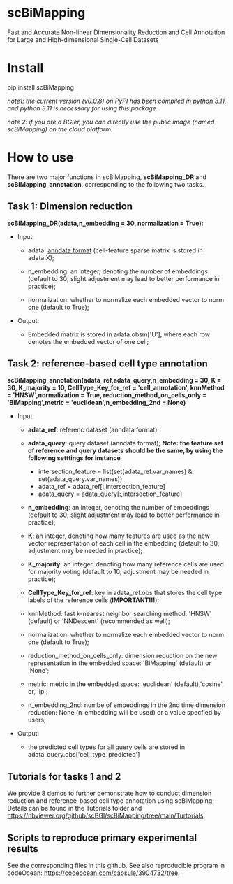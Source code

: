 # scBiMapping
Fast and Accurate Non-linear Dimensionality Reduction and Cell Annotation for Large and High-dimensional Single-Cell Datasets

# Install 
pip install scBiMapping

*note1: the current version (v0.0.8) on PyPI has been compiled in python 3.11, and python 3.11 is necessary for using this package.*

*note 2: if you are a BGIer, you can directly use the public image (named scBiMapping) on the cloud platform.*

# How to use 
There are two major functions in scBiMapping, **scBiMapping_DR** and **scBiMapping_annotation**, corresponding to the following two tasks.
 
## Task 1: Dimension reduction

**scBiMapping_DR(adata,n_embedding = 30, normalization = True):**

* Input: 
  * adata: [anndata format](https://anndata.readthedocs.io/en/latest/tutorials/notebooks/getting-started.html) (cell-feature sparse matrix is stored in adata.X);   

  * n_embedding: an integer, denoting the number of embeddings (default to 30; slight adjustment may lead to better performance in practice);

  * normalization: whether to normalize each embedded vector to norm one (default to True);

* Output:
  * Embedded matrix is stored in adata.obsm['U'], where each row denotes the embedded vector of one cell;

## Task 2: reference-based cell type annotation
**scBiMapping_annotation(adata_ref,adata_query,n_embedding = 30, K = 30, K_majority = 10, CellType_Key_for_ref = 'cell_annotation', knnMethod = 'HNSW',normalization = True, reduction_method_on_cells_only = 'BiMapping',metric = 'euclidean',n_embedding_2nd = None)**  

* Input: 
  * **adata_ref**: referenc dataset (anndata format);

  * **adata_query**: query dataset (anndata format); **Note: the feature set of reference and query datasets should be the same, by using the following setttings for instance**
 
    * intersection_feature = list(set(adata_ref.var_names) & set(adata_query.var_names))
    * adata_ref = adata_ref[:,intersection_feature]
    * adata_query = adata_query[:,intersection_feature]

  * **n_embedding**: an integer, denoting the number of embeddings (default to 30; slight adjustment may lead to better performance in practice);  

  * **K**: an integer, denoting how many features are used as the new vector representation of each cell in the embedding (default to 30; adjustment may be needed in practice); 

  * **K_majority**: an integer, denoting how many reference cells are used for majority voting (default to 10; adjustment may be needed in practice);
 
  * **CellType_Key_for_ref**: key in adata_ref.obs that stores the cell type labels of the reference cells (**IMPORTANT!!!**);

  * knnMethod: fast k-nearest neighbor searching method: 'HNSW' (default) or 'NNDescent' (recommended as well);
 
  * normalization: whether to normalize each embedded vector to norm one (default to True); 

  * reduction_method_on_cells_only: dimension reduction on the new representation in the embedded space: 'BiMapping' (default) or 'None';

  * metric: metric in the embedded space: 'euclidean' (default),'cosine', or, 'ip';

  * n_embedding_2nd: numbe of embeddings in the 2nd time dimension reduction: None (n_embedding will be used) or a value specfied by users;

 * Output:
   * the predicted cell types for all query cells are stored in adata_query.obs['cell_type_predicted']

## Tutorials for tasks 1 and 2

We provide 8 demos to further demonstrate how to conduct dimension reduction and reference-based cell type annotation using scBiMapping; Details can be found in the Tutorials folder and https://nbviewer.org/github/scBGI/scBiMapping/tree/main/Turtorials.

## Scripts to reproduce primary experimental results

See the corresponding files in this github. See also reproducible program in codeOcean: https://codeocean.com/capsule/3904732/tree.

